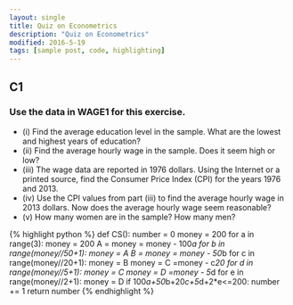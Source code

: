 ```yaml
---
layout: single
title: Quiz on Econometrics
description: "Quiz on Econometrics"
modified: 2016-5-19
tags: [sample post, code, highlighting]
---
```



## C1

### Use the data in WAGE1 for this exercise.

* (i) Find the average education level in the sample. What are the lowest and highest years of education?
* (ii) Find the average hourly wage in the sample. Does it seem high or low?
* (iii) The wage data are reported in 1976 dollars. Using the Internet or a printed source, find the Consumer Price Index (CPI) for the years 1976 and 2013.
* (iv) Use the CPI values from part (iii) to find the average hourly wage in 2013 dollars. Now does the average hourly wage seem reasonable?
* (v) How many women are in the sample? How many men?

{% highlight python %}
def CS():
    number = 0
    money = 200
    for a in range(3):
        money = 200
        A = money = money - 100*a
        for b in range(money//50+1):
            money = A
            B = money = money - 50*b
            for c in range(money//20+1):
                money = B
                money  = C =money - c*20
                for d in range(money//5+1):
                    money = C
                    money = D =money - 5*d
                    for e in range(money//2+1):
                        money = D
                        if 100*a+50*b+20*c+5*d+2*e<=200:
                            number += 1
    return number
    {% endhighlight %}
